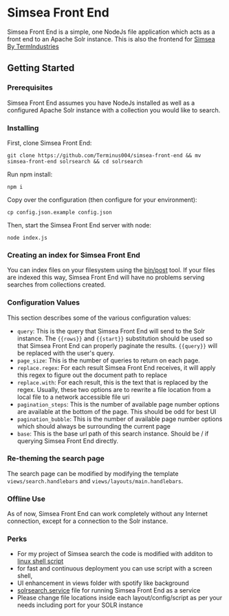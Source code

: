 # Simsea Front End

Simsea Front End is a simple, one NodeJs file application which acts as a front end to an Apache Solr instance. This is also the frontend for [Simsea By TermIndustries](https://search.termindustries.com)

## Getting Started

### Prerequisites

Simsea Front End assumes you have NodeJs installed as well as a configured Apache Solr
instance with a collection you would like to search.

### Installing

First, clone Simsea Front End:

```
git clone https://github.com/Terminus004/simsea-front-end && mv simsea-front-end solrsearch && cd solrsearch
```

Run npm install:

```
npm i
```

Copy over the configuration (then configure for your environment):

```
cp config.json.example config.json
```

Then, start the Simsea Front End server with node:

```
node index.js
```

### Creating an index for Simsea Front End

You can index files on your filesystem using the
[bin/post](https://lucene.apache.org/solr/guide/7_5/post-tool.html) tool. If
your files are indexed this way, Simsea Front End will have no problems serving
searches from collections created.

### Configuration Values

This section describes some of the various configuration values:

+ `query`: This is the query that Simsea Front End will send to the Solr instance.
  The `{{rows}}` and `{{start}}` substitution should be used so that Simsea Front End
  can properly paginate the results. `{{query}}` will be replaced with the
  user's query.
+ `page_size`: This is the number of queries to return on each page.
+ `replace.regex`: For each result Simsea Front End receives, it will apply this
  regex to figure out the document path to replace
+ `replace.with`: For each result, this is the text that is replaced by the
  regex. Usually, these two options are to rewrite a file location from a local
  file to a network accessible file uri
+ `pagination_steps`: This is the number of available page number options are
  available at the bottom of the page. This should be odd for best UI
+ `pagination_bubble`: This is the number of available page number options which
  should always be surrounding the current page
+ `base`: This is the base url path of this search instance. Should be / if
  querying Simsea Front End directly.

### Re-theming the search page

The search page can be modified by modifying the template
`views/search.handlebars` and `views/layouts/main.handlebars`.

### Offline Use

As of now, Simsea Front End can work completely without any Internet connection,
except for a connection to the Solr instance.

### Perks

+ For my project of Simsea search the code is modified with additon to [linux shell script](https://github.com/Terminus004/simsea-front-end/blob/master/index.sh) 
+ for fast and continuous deployment you can use script with a screen shell, 
+ UI enhancement in views folder with spotify like background 
+ [solrsearch.service](https://github.com/Terminus004/simsea-front-end/blob/master/solrsearch.service) file for running Simsea Front End as a service 
+ Please change file locations inside each layout/config/script as per your needs including port for your SOLR instance 
